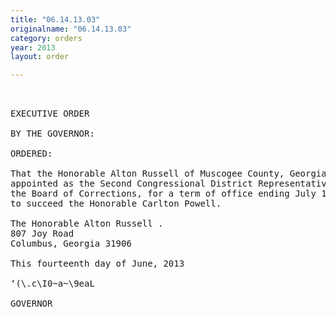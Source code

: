 ```yaml
---
title: "06.14.13.03"
originalname: "06.14.13.03"
category: orders
year: 2013
layout: order

---
```

<pre>
 

EXECUTIVE ORDER

BY THE GOVERNOR:

ORDERED:

That the Honorable Alton Russell of Muscogee County, Georgia, is
appointed as the Second Congressional District Representative on
the Board of Corrections, for a term of office ending July 1, 2015,
to succeed the Honorable Carlton Powell.

The Honorable Alton Russell .
807 Joy Road
Columbus, Georgia 31906

This fourteenth day of June, 2013

‘(\.c\I0~a~\9eaL

GOVERNOR

</pre>
